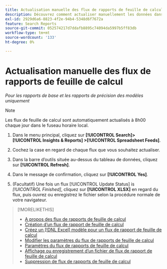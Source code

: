 ```yaml
---
title: Actualisation manuelle des flux de rapports de feuille de calcul
description: Découvrez comment actualiser manuellement les données dans les flux de feuille de calcul.
exl-id: 2929d6a6-8823-4f2e-94b4-5348d6f7672a
feature: Search Reports
source-git-commit: 052574217d7ddafb8895c74094da5997b5ff83db
workflow-type: tm+mt
source-wordcount: '133'
ht-degree: 0%

---
```


# Actualisation manuelle des flux de rapports de feuille de calcul

*Pour les rapports de base et les rapports de précision des modèles uniquement*

>[!NOTE]
>
>Les flux de feuille de calcul sont automatiquement actualisés à 8h00 chaque jour dans le fuseau horaire local.

1. Dans le menu principal, cliquez sur **[!UICONTROL Search]> [!UICONTROL Insights & Reports] >[!UICONTROL Spreadsheet Feeds]**.

1. Cochez la case en regard de chaque flux que vous souhaitez actualiser.

1. Dans la barre d’outils située au-dessus du tableau de données, cliquez sur **[!UICONTROL Refresh]**.

1. Dans le message de confirmation, cliquez sur **[!UICONTROL Yes]**.

1. (Facultatif) Une fois un flux [!UICONTROL Update Status] is *[!UICONTROL Finished]*, cliquez sur **[!UICONTROL XLSX]** en regard du flux, puis ouvrez ou enregistrez le fichier selon la procédure normale de votre navigateur.

>[!MORELIKETHIS]
>
>* [A propos des flux de rapports de feuille de calcul](spreadsheet-feed-about.md)
>* [Création d’un flux de rapport de feuille de calcul](spreadsheet-feed-create.md)
>* [Créez un [!DNL Excel] modèle pour un flux de rapport de feuille de calcul](spreadsheet-feed-create-excel-template.md)
>* [Modifier les paramètres du flux de rapports de feuille de calcul](spreadsheet-feed-edit.md)
>* [Paramètres du flux de rapports de feuille de calcul](spreadsheet-feed-settings.md)
>* [Affichage ou enregistrement d’un fichier de flux de rapport de feuille de calcul](spreadsheet-feed-view-or-save.md)
>* [Suppression de flux de rapports de feuille de calcul](spreadsheet-feed-delete.md)
